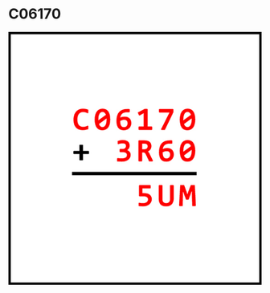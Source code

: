 # C06170

![](https://github.com/DanielBrito/no-ritmo-de-algo/blob/master/PoemasVisuais/img/c06170.jpg)
